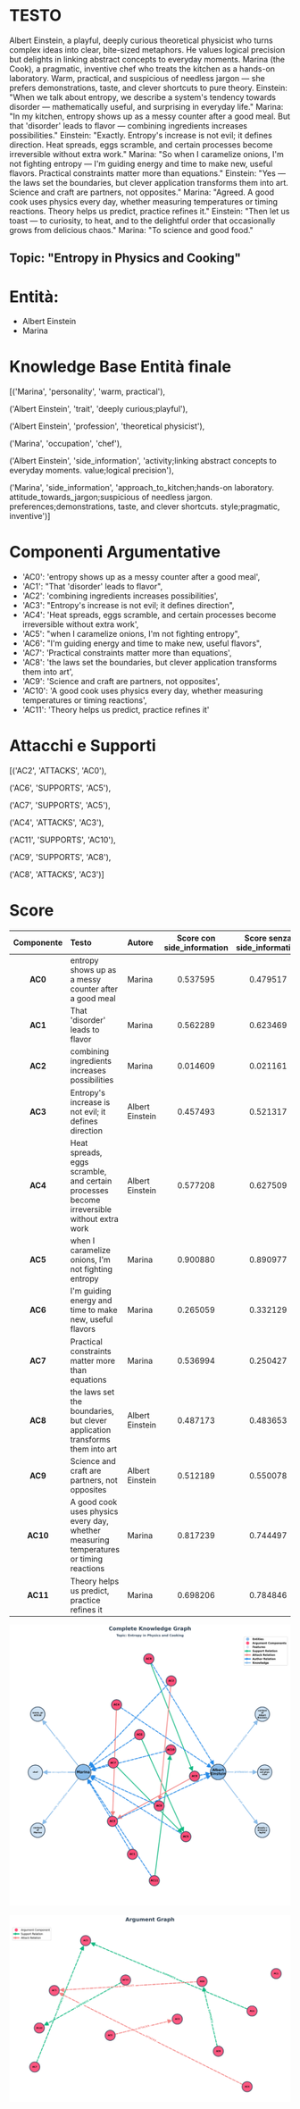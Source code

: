 # TESTO
Albert Einstein, a playful, deeply curious theoretical physicist who turns complex ideas into clear, bite-sized metaphors. He values logical precision but delights in linking abstract concepts to everyday moments. Marina (the Cook), a pragmatic, inventive chef who treats the kitchen as a hands-on laboratory. Warm, practical, and suspicious of needless jargon — she prefers demonstrations, taste, and clever shortcuts to pure theory.
Einstein: "When we talk about entropy, we describe a system's tendency towards disorder — mathematically useful, and surprising in everyday life."
Marina: "In my kitchen, entropy shows up as a messy counter after a good meal. But that 'disorder' leads to flavor — combining ingredients increases possibilities."
Einstein: "Exactly. Entropy's increase is not evil; it defines direction. Heat spreads, eggs scramble, and certain processes become irreversible without extra work."
Marina: "So when I caramelize onions, I'm not fighting entropy — I'm guiding energy and time to make new, useful flavors. Practical constraints matter more than equations."
Einstein: "Yes — the laws set the boundaries, but clever application transforms them into art. Science and craft are partners, not opposites."
Marina: "Agreed. A good cook uses physics every day, whether measuring temperatures or timing reactions. Theory helps us predict, practice refines it."
Einstein: "Then let us toast — to curiosity, to heat, and to the delightful order that occasionally grows from delicious chaos."
Marina: "To science and good food."

## Topic: "Entropy in Physics and Cooking"

# Entità:
+ Albert Einstein
+ Marina

# Knowledge Base Entità finale
[('Marina', 'personality', 'warm, practical'),

 ('Albert Einstein', 'trait', 'deeply curious;playful'),
 
 ('Albert Einstein', 'profession', 'theoretical physicist'),
 
 ('Marina', 'occupation', 'chef'),
 
 ('Albert Einstein',
  'side_information',
  'activity;linking abstract concepts to everyday moments. value;logical precision'),
 
 ('Marina',
  'side_information',
  'approach_to_kitchen;hands-on laboratory. attitude_towards_jargon;suspicious of needless jargon. preferences;demonstrations, taste, and clever shortcuts. style;pragmatic, inventive')]

# Componenti Argumentative
- 'AC0': 'entropy shows up as a messy counter after a good meal',
- 'AC1': "That 'disorder' leads to flavor",
- 'AC2': 'combining ingredients increases possibilities',
- 'AC3': "Entropy's increase is not evil; it defines direction",
- 'AC4': 'Heat spreads, eggs scramble, and certain processes become irreversible without extra work',
- 'AC5': "when I caramelize onions, I'm not fighting entropy",
- 'AC6': "I'm guiding energy and time to make new, useful flavors",
- 'AC7': 'Practical constraints matter more than equations',
- 'AC8': 'the laws set the boundaries, but clever application transforms them into art',
- 'AC9': 'Science and craft are partners, not opposites',
- 'AC10': 'A good cook uses physics every day, whether measuring temperatures or timing reactions',
- 'AC11': 'Theory helps us predict, practice refines it'

# Attacchi e Supporti
[('AC2', 'ATTACKS', 'AC0'),
 
 ('AC6', 'SUPPORTS', 'AC5'),
 
 ('AC7', 'SUPPORTS', 'AC5'),
 
 ('AC4', 'ATTACKS', 'AC3'),
 
 ('AC11', 'SUPPORTS', 'AC10'),
 
 ('AC9', 'SUPPORTS', 'AC8'),
 
 ('AC8', 'ATTACKS', 'AC3')]

# Score

| Componente | Testo | Autore | Score con side_information |Score senza side_information| via prompt |
| :---: | :--- | :--- | :---: | :---: | :---: |
| **AC0** | entropy shows up as a messy counter after a good meal | Marina | $0.537595$ | $0.479517$|$0.95$|
| **AC1** | That 'disorder' leads to flavor | Marina | $0.562289$ |$0.623469$ |$0.95$|
| **AC2** | combining ingredients increases possibilities | Marina | $0.014609$ |$0.021161$|$0.95$|
| **AC3** | Entropy's increase is not evil; it defines direction | Albert Einstein | $0.457493$ | $0.521317$|$0.95$|
| **AC4** | Heat spreads, eggs scramble, and certain processes become irreversible without extra work | Albert Einstein | $0.577208$ |$0.627509$ |$0.95$|
| **AC5** | when I caramelize onions, I'm not fighting entropy | Marina | $0.900880$ | $0.890977$ |$0.95$|
| **AC6** | I'm guiding energy and time to make new, useful flavors | Marina | $0.265059$ | $0.332129$|$0.95$|
| **AC7** | Practical constraints matter more than equations | Marina | $0.536994$ | 0.250427 |$0.95$|
| **AC8** | the laws set the boundaries, but clever application transforms them into art | Albert Einstein | $0.487173$ | 0.483653 |$0.95$|
| **AC9** | Science and craft are partners, not opposites | Albert Einstein | $0.512189$ |$0.550078$|$0.95$|
| **AC10** | A good cook uses physics every day, whether measuring temperatures or timing reactions | Marina | $0.817239$ | $0.744497$|$0.95$|
| **AC11** | Theory helps us predict, practice refines it | Marina | $0.698206$ |$0.784846$ |$0.95$|


![grafo](graph_einstein_cuoca.png)

![grafo_argomentativo](argumentative_graph_einstein_cuoca.png)
